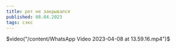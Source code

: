 ```yaml
---
title: рот не закрывался
published: 08.04.2023
tags: сэкс
---
```

$video("/content/WhatsApp Video 2023-04-08 at 13.59.16.mp4")$
